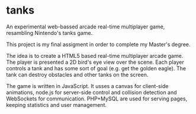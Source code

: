 tanks
=====

An experimental web-bassed arcade real-time multiplayer game, resambling Nintendo's tanks game.

This project is my final assigment in order to complete my Master's degree.

The idea is to create a HTML5 based real-time multiplayer arcade game.
The player is presented a 2D bird's eye view over the scene. Each player controls a tank and has some sort of goal (e.g. get the golden eagle). The tank can destroy obstacles and other tanks on the screen.

The game is written in JavaScript. It usses a canvas for client-side animations, node.js for server-side control and collision detection and WebSockets for communication. PHP+MySQL are used for serving pages, keeping statistics and user management.
